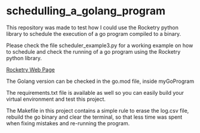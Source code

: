# schedulling_a_golang_program
This repository was made to test how I could use the Rocketry python library to schedule the execution of a go program compiled to a binary.  

Please check the file scheduler_example3.py for a working example on how to schedule and check the running of a go program using the Rocketry python library.  

[Rocketry Web Page](https://rocketry.readthedocs.io/en/stable/)  

The Golang version can be checked in the go.mod file, inside myGoProgram  

The requirements.txt file is available as well so you can easily build your virtual environment and test this project.  

The Makefile in this project contains a simple rule to erase the log.csv file, rebuild the go binary and clear the terminal, so that less time was spent when fixing mistakes and re-running the program.  
